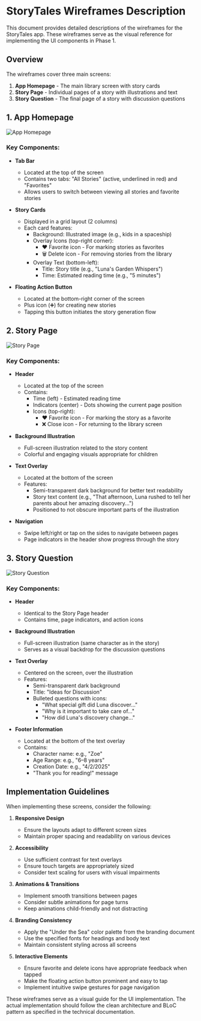 # StoryTales Wireframes Description

This document provides detailed descriptions of the wireframes for the StoryTales app. These wireframes serve as the visual reference for implementing the UI components in Phase 1.

## Overview

The wireframes cover three main screens:
1. **App Homepage** - The main library screen with story cards
2. **Story Page** - Individual pages of a story with illustrations and text
3. **Story Question** - The final page of a story with discussion questions

## 1. App Homepage

![App Homepage](../wireframes/images/app-homepage.jpeg)

### Key Components:

- **Tab Bar**
  - Located at the top of the screen
  - Contains two tabs: "All Stories" (active, underlined in red) and "Favorites"
  - Allows users to switch between viewing all stories and favorite stories

- **Story Cards**
  - Displayed in a grid layout (2 columns)
  - Each card features:
    - Background: Illustrated image (e.g., kids in a spaceship)
    - Overlay Icons (top-right corner):
      - ♥️ Favorite icon - For marking stories as favorites
      - 🗑️ Delete icon - For removing stories from the library
    - Overlay Text (bottom-left):
      - Title: Story title (e.g., "Luna's Garden Whispers")
      - Time: Estimated reading time (e.g., "5 minutes")

- **Floating Action Button**
  - Located at the bottom-right corner of the screen
  - Plus icon (➕) for creating new stories
  - Tapping this button initiates the story generation flow

## 2. Story Page

![Story Page](../wireframes/images/story-page.jpeg)

### Key Components:

- **Header**
  - Located at the top of the screen
  - Contains:
    - Time (left) - Estimated reading time
    - Indicators (center) - Dots showing the current page position
    - Icons (top-right):
      - ♥️ Favorite icon - For marking the story as a favorite
      - ❌ Close icon - For returning to the library screen

- **Background Illustration**
  - Full-screen illustration related to the story content
  - Colorful and engaging visuals appropriate for children

- **Text Overlay**
  - Located at the bottom of the screen
  - Features:
    - Semi-transparent dark background for better text readability
    - Story text content (e.g., "That afternoon, Luna rushed to tell her parents about her amazing discovery...")
    - Positioned to not obscure important parts of the illustration

- **Navigation**
  - Swipe left/right or tap on the sides to navigate between pages
  - Page indicators in the header show progress through the story

## 3. Story Question

![Story Question](../wireframes/images/story-question.jpeg)

### Key Components:

- **Header**
  - Identical to the Story Page header
  - Contains time, page indicators, and action icons

- **Background Illustration**
  - Full-screen illustration (same character as in the story)
  - Serves as a visual backdrop for the discussion questions

- **Text Overlay**
  - Centered on the screen, over the illustration
  - Features:
    - Semi-transparent dark background
    - Title: "Ideas for Discussion"
    - Bulleted questions with icons:
      - "What special gift did Luna discover..."
      - "Why is it important to take care of..."
      - "How did Luna's discovery change..."

- **Footer Information**
  - Located at the bottom of the text overlay
  - Contains:
    - Character name: e.g., "Zoe"
    - Age Range: e.g., "6–8 years"
    - Creation Date: e.g., "4/2/2025"
    - "Thank you for reading!" message

## Implementation Guidelines

When implementing these screens, consider the following:

1. **Responsive Design**
   - Ensure the layouts adapt to different screen sizes
   - Maintain proper spacing and readability on various devices

2. **Accessibility**
   - Use sufficient contrast for text overlays
   - Ensure touch targets are appropriately sized
   - Consider text scaling for users with visual impairments

3. **Animations & Transitions**
   - Implement smooth transitions between pages
   - Consider subtle animations for page turns
   - Keep animations child-friendly and not distracting

4. **Branding Consistency**
   - Apply the "Under the Sea" color palette from the branding document
   - Use the specified fonts for headings and body text
   - Maintain consistent styling across all screens

5. **Interactive Elements**
   - Ensure favorite and delete icons have appropriate feedback when tapped
   - Make the floating action button prominent and easy to tap
   - Implement intuitive swipe gestures for page navigation

These wireframes serve as a visual guide for the UI implementation. The actual implementation should follow the clean architecture and BLoC pattern as specified in the technical documentation.
